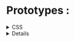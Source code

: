 # Prototypes : 


<details>
    <summary> CSS </summary>
    
- CSS Selectors :
    
- Universal Selector : 
```css
* {
    margin: 0;
    padding: 0;
}
```
- Element Type Selectors : 
```css
p {
    color: blue;
}
```
- id Type Selectors : 
```css
#Test {
    color: red;
}
```
- Class Type Selectors : 
```css
.blue {
    color: blue;
}
```

***CSS BackGround*** : 
- BackGround Color : 
```css
body {
    background-color: #f0e68c;
}
```

- BackGround image : 
```css
body {
    background-image: url("something/smth.png");
}
```

- BackGround Reapeat : 
```css
body {
    background-image: url("images/texture.png");
    background-repeat: no-repeat;
}
```
> background-repeat : no-repeat / repeat
> background-repeat : repeat-x / repeat-y


- BackGround Position : 
```css
body {
    background-image: url("images/robot.png");
    background-repeat: no-repeat;
    background-position: right top;
}
```
> background-position : right top, left top...

- BackGround attachement: 
```css
body {
    background-image: url("images/smth.png");
    background-repeat: no-repeat;
    background-attachment: fixed;
}
```

***CSS Fonts*** : 
> font family 
```css
body {
    font-family: Arial, Helvetica, sans-serif;
}
```

> font family : serif, sans-serif, monospace, cursive, fantasy.

- font style : 
```css
p.normal {
  font-style: normal;
}
p.italic {
  font-style: italic;
}
p.oblique {
  font-style: oblique;
}
```

- font seize : 
```css
h1 {
    font-size: 24px;
}
p {
    font-size: 14px;
}
```

> font-size : px, Large/medium...



***CSS Text*** :

- Text Color : 
```css
body {
    color: #434343;
}
```

- Text alligement : 
```css
h1 {
    text-align: center;
}
p {
    text-align: justify;
}
```

***CSS Links*** : 

- Links : 

```css
a:link {
    color: #1ebba3;
}
a:visited {
    color: #ff00f4;
}
a:hover {
    color: #a766ff;
}
a:active {
    color: #ff9800;
}
```

***CSS Lists*** : 

- Lists : 
```css
ul {
    list-style-type: square;
}
ol {
    list-style-type: upper-roman;
}
```
</details>

<details>
    
    <summary> HTML : Symentic des Balises </summary>
    
    
</details>
